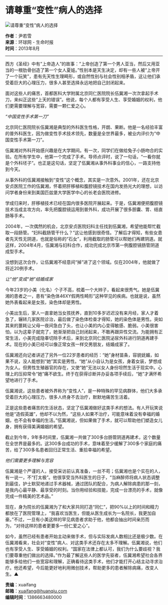 # 请尊重“变性”病人的选择

![请尊重“变性”病人的选择](//rs2.huanqiucdn.cn/huanqi/image/m/share.jpg)

**作者**：尹若雪  
**来源**：环球网 - 生命时报  
**时间**：2013年8月

---

西方《圣经》中有“上帝造人”的故事：“上帝创造了第一个男人亚当，然后又用亚当的一根肋骨创造了第一个女人夏娃。”性别本是天生决定，却有一些人被“上帝开了一个玩笑”，患有先天性生理畸形，或自然性别与社会性别相矛盾，这让他们承受着巨大的心理压力，很多人甚至选择永远地把自己封闭起来。

面对这些人的痛苦，首都医科大学附属北京同仁医院院长伍冀湘一次次拿起手术刀，来纠正这些“上天的错误”。他说，每个人都有享受人生、享受婚姻的权利，他们更需要理解与宽容，需要一颗仁爱之心。

_“中国变性手术第一刀”_

北京同仁医院院长伍冀湘是典型的外科医生性格，开朗、果断。他是一名经验丰富的普外科医生，因为做变性手术技术领先，数量是全世界最多，被业内评价为“中国变性手术第一刀”。

伍冀湘对外科开始感兴趣是在大学期间。有一次，同学们在做给兔子小肠吻合的实验。在所有学生中，他第一个完成了手术。导师点评时，说了一句话，“一看你就是个外科坯子”。也正是这句话，坚定了伍冀湘从事外科事业的信心，一路支持他到今天。

从事外科的伍冀湘接触到“变性”这个概念，其实是一次意外。2001年，还在北京安贞医院工作的伍冀湘，怀着把肝移植和腹腔镜技术在国内发扬光大的理想，以访问学者身份来到美国匹兹堡大学医学中心的长老会医院进修。

学成归来时，肝移植技术已经在国内很多医院开展起来。于是，伍冀湘便把腹腔镜技术当成主攻方向，率先把腹腔镜运用到普外科，成功开展了很多胆囊、胃、结直肠等手术。

2004年，一次偶然的机会，北京安贞医院妇科主任找到伍冀湘，希望他能帮忙截取一段肠管。“妇科截肠管干什么？”这让他感到很奇怪。了解后才得知，有些女患者先天性无阴道，也就是俗称的“石女”，利用截取的肠管可以帮她们再建阴道。就这样，2004年4月，伍冀湘与妇科合作，成功完成北京市第一例腹腔镜肠管阴道成型手术。

没想到这次合作，让伍冀湘不经意间“掉”进了这个领域。仅在2004年，他就做了将近20例手术。

_让“他”变成“她”结婚成家_

今年23岁的小美（化名）个子不高，梳着一个大辫子，看起来很秀气。她是伍冀湘的患者之一，患有“染色体46XY假两性畸形”这种罕见的疾病。也就是说，虽然她外表看起来是女孩，染色体却是男性。

小美出生后，家人一直拿她当女孩抚养，直到10多岁迟迟没有来月经，家人才着急了，辗转几家医院诊治，最后做了染色体检查才得知，她的染色体是男性。突如其来的噩耗让父母一夜间急白了头，也让小美的内心变得敏感、脆弱。小美很害怕，以为这辈子就完了，她渐渐把自己封闭起来，不敢再跟异性交流。为能拥有正常生活，小美完成隐睾切除手术后，来到北京同仁医院泌尿外科进行阴道再建手术。现在的小美已经可以像正常女孩一样交男朋友，结婚成家了。

伍冀湘还向记者讲述了另外一位22岁患者的经历：“她”身材苗条，容貌妩媚，如果不说，没人能想到“她”其实是男性。“她”从小自认为是女孩，身着女装，梦想成为女人。但男性生殖器官的存在，又使“她”无法以女人身份坦然生活于现实中。心理上的压抑常令“她”痛不欲生。终于在获得诊断并办妥各项手续后，“她”才满怀希望地进行了手术。

伍冀湘说，这些患者被外界称为“变性人”，是一种特殊的罕见病群体，他们大多承受着巨大的心理压力，很多人终身不去治疗，默默地痛苦生活着。

正是这些患者痛苦的生活状态，坚定了伍冀湘做好这类手术的想法。有人开玩笑说他是“造假英雄”，他却不以为然，“这些人如果不治疗，可能意味着没有幸福的婚姻，也不会有幸福的生活。”伍冀湘说，但如果做了手术，就可以帮助他们塑造女儿身，拥有获得美满婚姻的希望。

截止到今年，9年多时间里，伍冀湘一共做了300多台肠管阴道再建术，这个数量在全世界是最多的。这300多台成功的手术，意味着至少缓解了300多个家庭的痛苦，给了300多名患者回归正常生活、重拾幸福的希望。

_他们需要更多理解与宽容_

伍冀湘是个严谨的人，接受采访前认真准备，一丝不苟；伍冀湘也是个实在的人，有一说一，不“打太极”。他很享受当外科医生的日子，“当麻醉师将病人状态调整到最佳，护士默契地递过手术器械，通过团队的配合，为病人解除病患的那一刻，是我内心最平静、最享受的时刻。当你用经验和技能，完成一台漂亮的手术，就像完成一件精美的艺术品。”

现在，身为院长的伍冀湘为了和大家共同打造“同仁”，把90%以上的时间和精力都放在了医院管理上，“我喜欢当医生，但能从医生成长为一名院长，我更加自豪。”不过，一旦有小美这样的罕见病患者求助于他，他都会抽出时间亲历而为，“对待这样的患者更要多一份仁爱之心”。

如今，虽然已经有患者开始主动来做手术，但与实际发病人数相比还是极少数。在伍冀湘看来，社会对“变性”病人、对这类手术还存在太多不理解。伍冀湘说，他们也有享受人生、享受婚姻的权利。“国家在法律上都认可，我们为什么要歧视？我们要尊重他们做出的选择。”作为最了解这些人的医学先驱者，伍冀湘希望社会各界能够多给他们一些宽容和理解，正确看待这类手术，他们才能打开心结主动寻求治疗。他还希望，今后能更好地利用微创技术，帮助更多的患者解除病痛，改变人生。▲

**责编**：xuaifang  
**邮箱**：xuaifang@huanqiu.com  
**编辑时间**：1386663480000